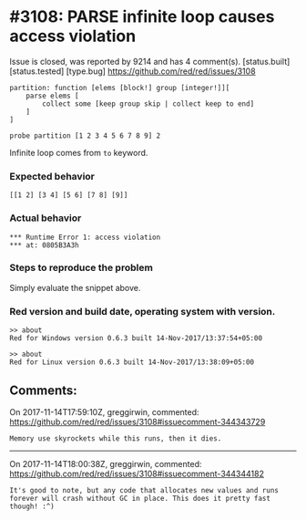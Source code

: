 
#3108: PARSE infinite loop causes access violation
================================================================================
Issue is closed, was reported by 9214 and has 4 comment(s).
[status.built] [status.tested] [type.bug]
<https://github.com/red/red/issues/3108>

```Red
partition: function [elems [block!] group [integer!]][
    parse elems [
        collect some [keep group skip | collect keep to end]
    ]
]

probe partition [1 2 3 4 5 6 7 8 9] 2
```
Infinite loop comes from `to` keyword.

### Expected behavior
```Red
[[1 2] [3 4] [5 6] [7 8] [9]]
```
### Actual behavior
```Red
*** Runtime Error 1: access violation
*** at: 0805B3A3h
```
### Steps to reproduce the problem
Simply evaluate the snippet above.

### Red version and build date, operating system with version.
```Red
>> about
Red for Windows version 0.6.3 built 14-Nov-2017/13:37:54+05:00
```
```Red
>> about
Red for Linux version 0.6.3 built 14-Nov-2017/13:38:09+05:00
```


Comments:
--------------------------------------------------------------------------------

On 2017-11-14T17:59:10Z, greggirwin, commented:
<https://github.com/red/red/issues/3108#issuecomment-344343729>

    Memory use skyrockets while this runs, then it dies.

--------------------------------------------------------------------------------

On 2017-11-14T18:00:38Z, greggirwin, commented:
<https://github.com/red/red/issues/3108#issuecomment-344344182>

    It's good to note, but any code that allocates new values and runs forever will crash without GC in place. This does it pretty fast though! :^)

